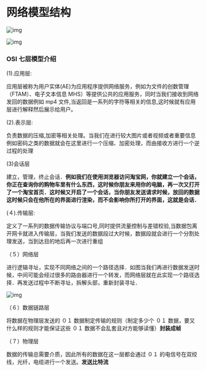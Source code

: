 # 网络模型结构

![img](https://r14ox2jzbq.feishu.cn/space/api/box/stream/download/asynccode/?code=MzVkOTRjMGIyNjE3YzU4MTQwMWZlMTIyZjg1ZTRiNDJfcXNIOEFKUDdZMFBVbDhIRWFRSG5nVGJadU5aV3VMNEFfVG9rZW46RkFFQmJ6ZTZnb0pBWW14UlRaa2NnTlJvbm1sXzE2ODU5NDQyMDM6MTY4NTk0NzgwM19WNA)

![img](https://r14ox2jzbq.feishu.cn/space/api/box/stream/download/asynccode/?code=ZGI5YTk2NWI3NGQ4YWU2NGViNjIzNTRmYWY4ZjE5MGNfdlBOTkpQRVFIQjBRVHNXVHdOT05NQWxSaU45cVpXT0dfVG9rZW46RGZkb2JpeDdhb3ZaZTl4N0diUmNLd2VVblplXzE2ODU5NDQyMDM6MTY4NTk0NzgwM19WNA)

### OSI 七层模型介绍

(1).应用层:

应用层被称为用户实体(AE)为应用程序提供网络服务，例如为文件的创数管理（FTAM）、电子文本信息 MHS）等提供公共的应用服务，同时当我们接收到网络发回的数据例如 mp4 文件,当返回是一系列的字符等相关的信息,这时候就有应用层进行解释然后展示给用户。

(2).表示层:

负责数据的压缩,加密等相关处理。当我们在进行较大图片或者视频或者重要信息例如密码之类的数据就会在这里进行一个压缩、加密处理，而由接收方进行一个逆过程的处理

(3)会话层

建立，管理，终止会话．**例如我们在使用浏览器访问淘宝网，你就建立一个会话，你正在查询你的购物车里有什么东西，这时候你朋友来用你的电脑，再一次又打开了一个淘宝首页．这时候又开启了一个会话，当你朋友发送请求时候，放回的数据这时候只会在他所在的界面进行渲染，而不会影响你所打开的界面，这就是会话．**

(４).传输层:

定义了一系列的数据传输协议与端口号,同时提供流量控制与差错校验,当数据包离开网卡就进入传输层，当我们发送的数据段过大时候，数据段就会进行一个分割处理发送，当到达目的地后再一次进行重组

（５）网络层

进行逻辑寻址，实现不同网络之间的一个路径选择．如图当我们再进行数据发送时候，中间可能会经过很多的路由器进行一个转发，而网络层就在此实现一个路径选择．再发送过程中不断寻址，拆解头部，重新封装寻址．

![img](https://r14ox2jzbq.feishu.cn/space/api/box/stream/download/asynccode/?code=NTQ5MDFmNTZmMGZjNTBlOWQ5NjdiMmMwMDA0NjJmMzBfNDFaSjVMeWgwQnRpSG9FbThvekRTSWRIYzg5blgyRUVfVG9rZW46VjI3ZGJBMjB4b3Q0SEx4UWZJU2NKTzN4bndnXzE2ODU5NDQyMDM6MTY4NTk0NzgwM19WNA)

（６）数据链路层

将数据在物理层发送的 ０１ 数据制定传输的规则（制定多少个 ０１ 数据，要又什么样的规则才能保证这些 ０１ 数据不会乱套且对方能够读懂）**封装成帧**

（７）物理层

数据的传输总需要介质，因此所有的数据在这一层都会通过 ０１ 的电信号在双绞线，光纤，电缆进行一个发送。**发送比特流**
